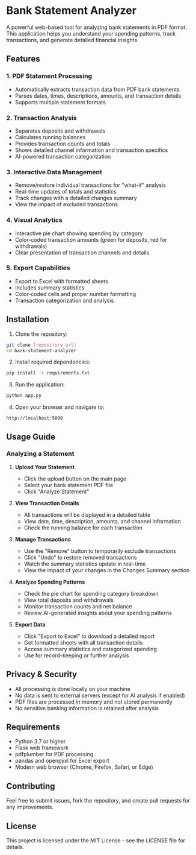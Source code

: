 # Bank Statement Analyzer

A powerful web-based tool for analyzing bank statements in PDF format. This application helps you understand your spending patterns, track transactions, and generate detailed financial insights.

## Features

### 1. PDF Statement Processing
- Automatically extracts transaction data from PDF bank statements
- Parses dates, times, descriptions, amounts, and transaction details
- Supports multiple statement formats

### 2. Transaction Analysis
- Separates deposits and withdrawals
- Calculates running balances
- Provides transaction counts and totals
- Shows detailed channel information and transaction specifics
- AI-powered transaction categorization

### 3. Interactive Data Management
- Remove/restore individual transactions for "what-if" analysis
- Real-time updates of totals and statistics
- Track changes with a detailed changes summary
- View the impact of excluded transactions

### 4. Visual Analytics
- Interactive pie chart showing spending by category
- Color-coded transaction amounts (green for deposits, red for withdrawals)
- Clear presentation of transaction channels and details

### 5. Export Capabilities
- Export to Excel with formatted sheets
- Includes summary statistics
- Color-coded cells and proper number formatting
- Transaction categorization and analysis

## Installation

1. Clone the repository:
```bash
git clone [repository-url]
cd bank-statement-analyzer
```

2. Install required dependencies:
```bash
pip install -r requirements.txt
```

3. Run the application:
```bash
python app.py
```

4. Open your browser and navigate to:
```
http://localhost:5000
```

## Usage Guide

### Analyzing a Statement

1. **Upload Your Statement**
   - Click the upload button on the main page
   - Select your bank statement PDF file
   - Click "Analyze Statement"

2. **View Transaction Details**
   - All transactions will be displayed in a detailed table
   - View date, time, description, amounts, and channel information
   - Check the running balance for each transaction

3. **Manage Transactions**
   - Use the "Remove" button to temporarily exclude transactions
   - Click "Undo" to restore removed transactions
   - Watch the summary statistics update in real-time
   - View the impact of your changes in the Changes Summary section

4. **Analyze Spending Patterns**
   - Check the pie chart for spending category breakdown
   - View total deposits and withdrawals
   - Monitor transaction counts and net balance
   - Review AI-generated insights about your spending patterns

5. **Export Data**
   - Click "Export to Excel" to download a detailed report
   - Get formatted sheets with all transaction details
   - Access summary statistics and categorized spending
   - Use for record-keeping or further analysis

## Privacy & Security

- All processing is done locally on your machine
- No data is sent to external servers (except for AI analysis if enabled)
- PDF files are processed in memory and not stored permanently
- No sensitive banking information is retained after analysis

## Requirements

- Python 3.7 or higher
- Flask web framework
- pdfplumber for PDF processing
- pandas and openpyxl for Excel export
- Modern web browser (Chrome, Firefox, Safari, or Edge)

## Contributing

Feel free to submit issues, fork the repository, and create pull requests for any improvements.

## License

This project is licensed under the MIT License - see the LICENSE file for details. 